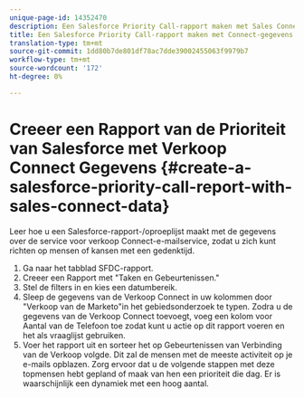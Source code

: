 ```yaml
---
unique-page-id: 14352470
description: Een Salesforce Priority Call-rapport maken met Sales Connect Data - Marketo Docs - Productdocumentatie
title: Een Salesforce Priority Call-rapport maken met Connect-gegevens voor verkoop
translation-type: tm+mt
source-git-commit: 1dd80b7de801df78ac7dde39002455063f9979b7
workflow-type: tm+mt
source-wordcount: '172'
ht-degree: 0%

---
```



# Creeer een Rapport van de Prioriteit van Salesforce met Verkoop Connect Gegevens {#create-a-salesforce-priority-call-report-with-sales-connect-data}

Leer hoe u een Salesforce-rapport-/oproeplijst maakt met de gegevens over de service voor verkoop Connect-e-mailservice, zodat u zich kunt richten op mensen of kansen met een gedenktijd.

1. Ga naar het tabblad SFDC-rapport.
1. Creeer een Rapport met &quot;Taken en Gebeurtenissen.&quot;
1. Stel de filters in en kies een datumbereik.
1. Sleep de gegevens van de Verkoop Connect in uw kolommen door &quot;Verkoop van de Marketo&quot;in het gebiedsonderzoek te typen. Zodra u de gegevens van de Verkoop Connect toevoegt, voeg een kolom voor Aantal van de Telefoon toe zodat kunt u actie op dit rapport voeren en het als vraaglijst gebruiken.
1. Voer het rapport uit en sorteer het op Gebeurtenissen van Verbinding van de Verkoop volgde. Dit zal de mensen met de meeste activiteit op je e-mails opblazen. Zorg ervoor dat u de volgende stappen met deze topmensen hebt gepland of maak van hen een prioriteit die dag. Er is waarschijnlijk een dynamiek met een hoog aantal.
